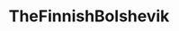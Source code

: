 ---
title: TheFinnishBolshevik
type: channel
channel: thefinnishbolshevik
menu:
  main:
    parent: Channels
videos:
- TODO
---
